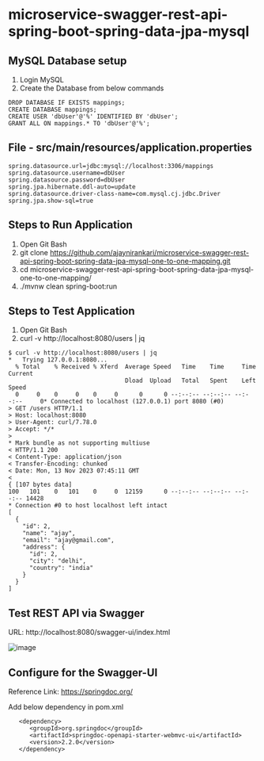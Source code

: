 # microservice-swagger-rest-api-spring-boot-spring-data-jpa-mysql

MySQL Database setup
--------------------
1. Login MySQL
2. Create the Database from below commands

```
DROP DATABASE IF EXISTS mappings;
CREATE DATABASE mappings;
CREATE USER 'dbUser'@'%' IDENTIFIED BY 'dbUser';
GRANT ALL ON mappings.* TO 'dbUser'@'%';
```

File - src/main/resources/application.properties
-----
```
spring.datasource.url=jdbc:mysql://localhost:3306/mappings
spring.datasource.username=dbUser
spring.datasource.password=dbUser
spring.jpa.hibernate.ddl-auto=update
spring.datasource.driver-class-name=com.mysql.cj.jdbc.Driver
spring.jpa.show-sql=true
```


Steps to Run Application
------------------------
1. Open Git Bash
2. git clone https://github.com/ajaynirankari/microservice-swagger-rest-api-spring-boot-spring-data-jpa-mysql-one-to-one-mapping.git
3. cd microservice-swagger-rest-api-spring-boot-spring-data-jpa-mysql-one-to-one-mapping/
4. ./mvnw clean spring-boot:run

Steps to Test Application
------------------------
1. Open Git Bash
2. curl -v http://localhost:8080/users | jq

```
$ curl -v http://localhost:8080/users | jq
*   Trying 127.0.0.1:8080...
  % Total    % Received % Xferd  Average Speed   Time    Time     Time  Current
                                 Dload  Upload   Total   Spent    Left  Speed
  0     0    0     0    0     0      0      0 --:--:-- --:--:-- --:--:--     0* Connected to localhost (127.0.0.1) port 8080 (#0)
> GET /users HTTP/1.1
> Host: localhost:8080
> User-Agent: curl/7.78.0
> Accept: */*
>
* Mark bundle as not supporting multiuse
< HTTP/1.1 200
< Content-Type: application/json
< Transfer-Encoding: chunked
< Date: Mon, 13 Nov 2023 07:45:11 GMT
<
{ [107 bytes data]
100   101    0   101    0     0  12159      0 --:--:-- --:--:-- --:--:-- 14428
* Connection #0 to host localhost left intact
[
  {
    "id": 2,
    "name": "ajay",
    "email": "ajay@gmail.com",
    "address": {
      "id": 2,
      "city": "delhi",
      "country": "india"
    }
  }
]

```

Test REST API via Swagger
--------------------------
URL: http://localhost:8080/swagger-ui/index.html

![image](https://github.com/ajaynirankari/microservice-swagger-rest-api-spring-boot-spring-data-jpa-mysql-one-to-one-mapping/assets/26870634/b4a983a6-4191-4c7a-b729-cae3149f8094)


Configure for the Swagger-UI
----------------------------

Reference Link: https://springdoc.org/

Add below dependency in pom.xml
```
   <dependency>
      <groupId>org.springdoc</groupId>
      <artifactId>springdoc-openapi-starter-webmvc-ui</artifactId>
      <version>2.2.0</version>
   </dependency>

```

